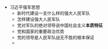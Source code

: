 - 习近平强军思想
	- 新时代建设一支什么样的强大人民军队
	- 怎样建设强大人民军队
	- 党对军队的绝对领导说中国社会主义**本质特征**
	- 党和国家的重要政治优势
	- 党的领导是人民军队战无不胜的根本保证
	-